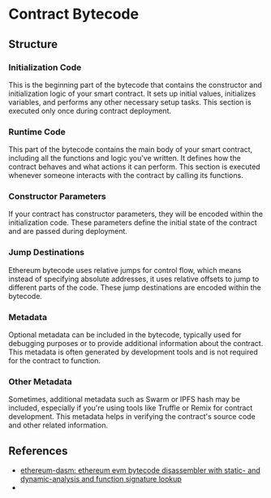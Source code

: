 # Contract Bytecode

## Structure

### Initialization Code

This is the beginning part of the bytecode that contains the constructor and initialization logic of your smart contract. It sets up initial values, initializes variables, and performs any other necessary setup tasks. This section is executed only once during contract deployment.

### Runtime Code

This part of the bytecode contains the main body of your smart contract, including all the functions and logic you've written. It defines how the contract behaves and what actions it can perform. This section is executed whenever someone interacts with the contract by calling its functions.

### Constructor Parameters

If your contract has constructor parameters, they will be encoded within the initialization code. These parameters define the initial state of the contract and are passed during deployment.

### Jump Destinations

Ethereum bytecode uses relative jumps for control flow, which means instead of specifying absolute addresses, it uses relative offsets to jump to different parts of the code. These jump destinations are encoded within the bytecode.

### Metadata

Optional metadata can be included in the bytecode, typically used for debugging purposes or to provide additional information about the contract. This metadata is often generated by development tools and is not required for the contract to function.

### Other Metadata

Sometimes, additional metadata such as Swarm or IPFS hash may be included, especially if you're using tools like Truffle or Remix for contract development. This metadata helps in verifying the contract's source code and other related information.

## References

- [ethereum-dasm: ethereum evm bytecode disassembler with static- and dynamic-analysis and function signature lookup](https://github.com/tintinweb/ethereum-dasm/tree/master)
- 